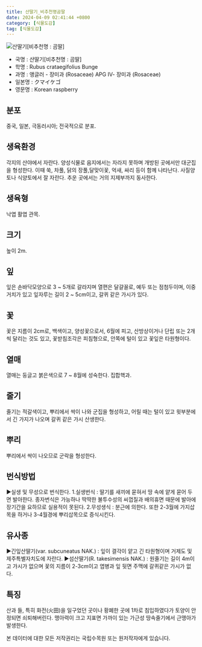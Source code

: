 ```yaml
---
title: 산딸기_비추천명곰딸
date: 2024-04-09 02:41:44 +0800
category: [식물도감]
tag: [식물도감]
---
```




![산딸기[비추천명 : 곰딸]](/fileUpload/plants/basic/Rosaceae/Rubus/10661/10661_1_th2.JPG)
- 국명 : 산딸기[비추천명 : 곰딸]
- 학명 : Rubus crataegifolius Bunge
- 과명 : 앵글러 - 장미과 (Rosaceae) APG Ⅳ- 장미과 (Rosaceae)
- 일본명 : クマイケゴ
- 영문명 : Korean raspberry


## 분포
중국, 일본, 극동러시아; 전국적으로 분포.
## 생육환경
각지의 산야에서 자란다. 양성식물로 음지에서는 자라지 못하며 개방된 곳에서만 대군집을 형성한다. 이때 쑥, 차풀, 닭의 장풀,달맞이꽃, 억새, 싸리 등이 함께 나타난다. 사질양토나 식양토에서 잘 자란다. 추운 곳에서는 거의 지제부까지 동사한다.
## 생육형
낙엽 활엽 관목.
## 크기
높이 2m.
## 잎
잎은 손바닥모양으로 3 ~ 5개로 갈라지며 열편은 달걀꼴로, 예두 또는 점첨두이며, 이중거치가 있고 잎자루는 길이 2 ~ 5cm이고, 갈퀴 같은 가시가 있다.
## 꽃
꽃은 지름이 2cm로, 백색이고, 양성꽃으로서, 6월에 피고, 산방상이거나 단립 또는 2개씩 달리는 것도 있고, 꽃받침조각은 피침형으로, 안쪽에 털이 있고 꽃잎은 타원형이다.
## 열매
열매는 둥글고 붉은색으로 7 ~ 8월에 성숙한다. 집합핵과.
## 줄기
줄기는 적갈색이고, 뿌리에서 싹이 나와 군집을 형성하고, 어릴 때는 털이 있고 윗부분에서 긴 가지가 나오며 갈퀴 같은 가시 산생한다.
## 뿌리
뿌리에서 싹이 나오므로 군락을 형성한다.
## 번식방법
▶실생 및 무성으로 번식한다. 1.실생번식 : 딸기를 새끼에 묻혀서 땅 속에 얕게 묻어 두면 발아한다. 종자번식은 가능하나 딱딱한 불투수성의 씨껍질과 배의휴면 때문에 발아에 장기간을 요하므로 실용적이 못된다. 2.무성생식 : 분근에 의한다. 또한 2-3월에 가지삽목을 하거나 3-4월경에 뿌리삽목으로 증식시킨다.
## 유사종
▶긴잎산딸기(var. subcuneatus NAK.) : 잎이 결각이 얕고 긴 타원형이며 거제도 및 제주특별자치도에 자란다.▶섬산딸기(R. takesimensis NAK.) : 원줄기는 길이 4m이고 가시가 없으며 꽃의 지름이 2-3cm이고 엽병과 잎 뒷면 주맥에 갈퀴같은 가시가 없다.
## 특징
산과 들, 특히 화전(火田)을 일구었던 곳이나 황폐한 곳에 1차로 침입하였다가 토양이 안정되면 쇠퇴해버린다. 맹아력이 크고 지표면 가까이 있는 가근성 땅속줄기에서 근맹아가 발생한다.






본 데이터에 대한 모든 저작권리는 국립수목원 또는 원저작자에게 있습니다.
